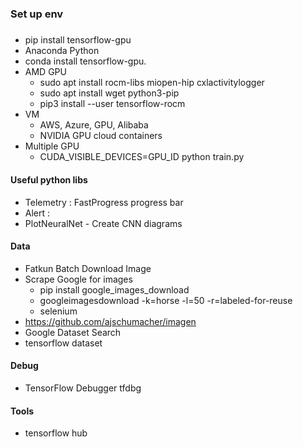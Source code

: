 ### Set up env



##### 
- pip install tensorflow-gpu
- Anaconda Python
- conda install tensorflow-gpu.
- AMD GPU 
    - sudo apt install rocm-libs miopen-hip cxlactivitylogger
    - sudo apt install wget python3-pip 
    - pip3 install --user tensorflow-rocm 
- VM 
    - AWS, Azure, GPU, Alibaba
    - NVIDIA GPU cloud containers
- Multiple GPU 
    - CUDA_VISIBLE_DEVICES=GPU_ID python train.py

#### Useful python libs
- Telemetry : FastProgress progress bar
- Alert : 
- PlotNeuralNet - Create CNN diagrams 


#### Data 
- Fatkun Batch Download Image
- Scrape Google for images 
    - pip install google_images_download
    - googleimagesdownload -k=horse -l=50 -r=labeled-for-reuse 
    - selenium 
- https://github.com/ajschumacher/imagen 
- Google Dataset Search 
- tensorflow dataset 


#### Debug 
- TensorFlow Debugger tfdbg 
#### Tools 
- tensorflow hub 
